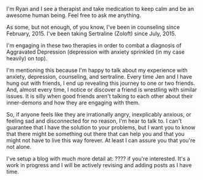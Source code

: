 I'm Ryan and I see a therapist and take medication to keep calm and be an awesome human being.  Feel free to ask me anything.

As some, but not enough, of you know, I've been in counseling since February, 2015.  I've been taking Sertraline (Zoloft) since July, 2015.

I'm engaging in these two therapies in order to combat a diagnosis of Aggravated Depression (depression with anxiety sprinkled (in my case heavily) on top).

I'm mentioning this because I'm happy to talk about my experience with anxiety, depression, counseling, and sertraline.  Every time Jen and I have hung out with friends, I end up revealing this journey to one or two friends.  And, almost every time, I notice or discover a friend is wrestling with similar issues.  It is silly when good friends aren't talking to each other about their inner-demons and how they are engaging with them.

So, if anyone feels like they are irrationally angry, inexplicably anxious, or feeling sad and disconnected for no reason, I'm hear to talk to.  I can't guarantee that I have the solution to your problems, but I want you to know that there might be something out there that can help you and that you might not have to live this way forever.  At least I can assure you that you're not alone.

I've setup a blog with much more detail at: ???? if you're interested.  It's a work in progress and I will be actively revising and adding posts as I have time.
